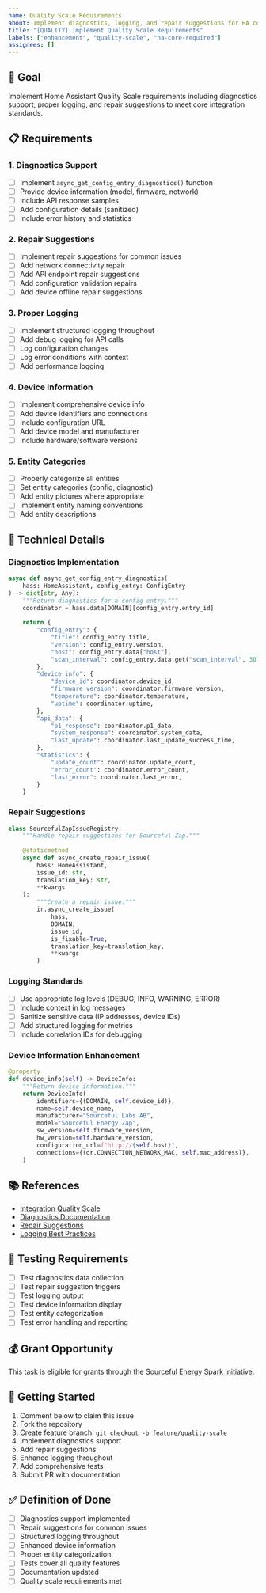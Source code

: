 ```yaml
---
name: Quality Scale Requirements
about: Implement diagnostics, logging, and repair suggestions for HA core standards
title: "[QUALITY] Implement Quality Scale Requirements"
labels: ["enhancement", "quality-scale", "ha-core-required"]
assignees: []
---
```


## 🎯 Goal
Implement Home Assistant Quality Scale requirements including diagnostics support, proper logging, and repair suggestions to meet core integration standards.

## 📋 Requirements

### 1. Diagnostics Support
- [ ] Implement `async_get_config_entry_diagnostics()` function
- [ ] Provide device information (model, firmware, network)
- [ ] Include API response samples
- [ ] Add configuration details (sanitized)
- [ ] Include error history and statistics

### 2. Repair Suggestions
- [ ] Implement repair suggestions for common issues
- [ ] Add network connectivity repair
- [ ] Add API endpoint repair suggestions
- [ ] Add configuration validation repairs
- [ ] Add device offline repair suggestions

### 3. Proper Logging
- [ ] Implement structured logging throughout
- [ ] Add debug logging for API calls
- [ ] Log configuration changes
- [ ] Log error conditions with context
- [ ] Add performance logging

### 4. Device Information
- [ ] Implement comprehensive device info
- [ ] Add device identifiers and connections
- [ ] Include configuration URL
- [ ] Add device model and manufacturer
- [ ] Include hardware/software versions

### 5. Entity Categories
- [ ] Properly categorize all entities
- [ ] Set entity categories (config, diagnostic)
- [ ] Add entity pictures where appropriate
- [ ] Implement entity naming conventions
- [ ] Add entity descriptions

## 🔧 Technical Details

### Diagnostics Implementation
```python
async def async_get_config_entry_diagnostics(
    hass: HomeAssistant, config_entry: ConfigEntry
) -> dict[str, Any]:
    """Return diagnostics for a config entry."""
    coordinator = hass.data[DOMAIN][config_entry.entry_id]
    
    return {
        "config_entry": {
            "title": config_entry.title,
            "version": config_entry.version,
            "host": config_entry.data["host"],
            "scan_interval": config_entry.data.get("scan_interval", 30),
        },
        "device_info": {
            "device_id": coordinator.device_id,
            "firmware_version": coordinator.firmware_version,
            "temperature": coordinator.temperature,
            "uptime": coordinator.uptime,
        },
        "api_data": {
            "p1_response": coordinator.p1_data,
            "system_response": coordinator.system_data,
            "last_update": coordinator.last_update_success_time,
        },
        "statistics": {
            "update_count": coordinator.update_count,
            "error_count": coordinator.error_count,
            "last_error": coordinator.last_error,
        }
    }
```

### Repair Suggestions
```python
class SourcefulZapIssueRegistry:
    """Handle repair suggestions for Sourceful Zap."""
    
    @staticmethod
    async def async_create_repair_issue(
        hass: HomeAssistant,
        issue_id: str,
        translation_key: str,
        **kwargs
    ):
        """Create a repair issue."""
        ir.async_create_issue(
            hass,
            DOMAIN,
            issue_id,
            is_fixable=True,
            translation_key=translation_key,
            **kwargs
        )
```

### Logging Standards
- [ ] Use appropriate log levels (DEBUG, INFO, WARNING, ERROR)
- [ ] Include context in log messages
- [ ] Sanitize sensitive data (IP addresses, device IDs)
- [ ] Add structured logging for metrics
- [ ] Include correlation IDs for debugging

### Device Information Enhancement
```python
@property
def device_info(self) -> DeviceInfo:
    """Return device information."""
    return DeviceInfo(
        identifiers={(DOMAIN, self.device_id)},
        name=self.device_name,
        manufacturer="Sourceful Labs AB",
        model="Sourceful Energy Zap",
        sw_version=self.firmware_version,
        hw_version=self.hardware_version,
        configuration_url=f"http://{self.host}",
        connections={(dr.CONNECTION_NETWORK_MAC, self.mac_address)},
    )
```

## 📚 References
- [Integration Quality Scale](https://developers.home-assistant.io/docs/integration_quality_scale_index)
- [Diagnostics Documentation](https://developers.home-assistant.io/docs/integration_diagnostics)
- [Repair Suggestions](https://developers.home-assistant.io/docs/integration_setup_failures)
- [Logging Best Practices](https://developers.home-assistant.io/docs/integration_logging)

## 🧪 Testing Requirements
- [ ] Test diagnostics data collection
- [ ] Test repair suggestion triggers
- [ ] Test logging output
- [ ] Test device information display
- [ ] Test entity categorization
- [ ] Test error handling and reporting

## 💰 Grant Opportunity
This task is eligible for grants through the [Sourceful Energy Spark Initiative](https://sourceful.energy/grants).

## 🚀 Getting Started
1. Comment below to claim this issue
2. Fork the repository
3. Create feature branch: `git checkout -b feature/quality-scale`
4. Implement diagnostics support
5. Add repair suggestions
6. Enhance logging throughout
7. Add comprehensive tests
8. Submit PR with documentation

## ✅ Definition of Done
- [ ] Diagnostics support implemented
- [ ] Repair suggestions for common issues
- [ ] Structured logging throughout
- [ ] Enhanced device information
- [ ] Proper entity categorization
- [ ] Tests cover all quality features
- [ ] Documentation updated
- [ ] Quality scale requirements met 